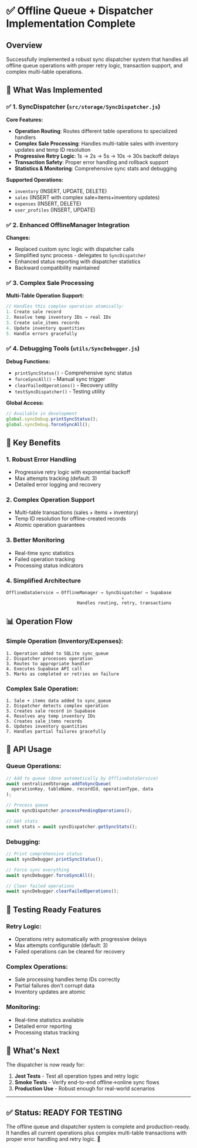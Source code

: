 # ✅ Offline Queue + Dispatcher Implementation Complete

## Overview
Successfully implemented a robust sync dispatcher system that handles all offline queue operations with proper retry logic, transaction support, and complex multi-table operations.

## 🎯 What Was Implemented

### ✅ 1. SyncDispatcher (`src/storage/SyncDispatcher.js`)
**Core Features:**
- **Operation Routing**: Routes different table operations to specialized handlers
- **Complex Sale Processing**: Handles multi-table sales with inventory updates and temp ID resolution
- **Progressive Retry Logic**: 1s → 2s → 5s → 10s → 30s backoff delays
- **Transaction Safety**: Proper error handling and rollback support
- **Statistics & Monitoring**: Comprehensive sync stats and debugging

**Supported Operations:**
- `inventory` (INSERT, UPDATE, DELETE)
- `sales` (INSERT with complex sale+items+inventory updates)
- `expenses` (INSERT, DELETE)
- `user_profiles` (INSERT, UPDATE)

### ✅ 2. Enhanced OfflineManager Integration
**Changes:**
- Replaced custom sync logic with dispatcher calls
- Simplified sync process - delegates to `SyncDispatcher`
- Enhanced status reporting with dispatcher statistics
- Backward compatibility maintained

### ✅ 3. Complex Sale Processing
**Multi-Table Operation Support:**
```javascript
// Handles this complex operation atomically:
1. Create sale record
2. Resolve temp inventory IDs → real IDs
3. Create sale_items records
4. Update inventory quantities
5. Handle errors gracefully
```

### ✅ 4. Debugging Tools (`utils/SyncDebugger.js`)
**Debug Functions:**
- `printSyncStatus()` - Comprehensive sync status
- `forceSyncAll()` - Manual sync trigger
- `clearFailedOperations()` - Recovery utility
- `testSyncDispatcher()` - Testing utility

**Global Access:**
```javascript
// Available in development
global.syncDebug.printSyncStatus();
global.syncDebug.forceSyncAll();
```

## 🚀 Key Benefits

### 1. **Robust Error Handling**
- Progressive retry logic with exponential backoff
- Max attempts tracking (default: 3)
- Detailed error logging and recovery

### 2. **Complex Operation Support**
- Multi-table transactions (sales + items + inventory)
- Temp ID resolution for offline-created records
- Atomic operation guarantees

### 3. **Better Monitoring**
- Real-time sync statistics
- Failed operation tracking
- Processing status indicators

### 4. **Simplified Architecture**
```
OfflineDataService → OfflineManager → SyncDispatcher → Supabase
                                            ↓
                           Handles routing, retry, transactions
```

## 📊 Operation Flow

### Simple Operation (Inventory/Expenses):
```
1. Operation added to SQLite sync_queue
2. Dispatcher processes operation
3. Routes to appropriate handler
4. Executes Supabase API call
5. Marks as completed or retries on failure
```

### Complex Sale Operation:
```
1. Sale + items data added to sync_queue
2. Dispatcher detects complex operation
3. Creates sale record in Supabase
4. Resolves any temp inventory IDs
5. Creates sale_items records
6. Updates inventory quantities
7. Handles partial failures gracefully
```

## 🔧 API Usage

### Queue Operations:
```javascript
// Add to queue (done automatically by OfflineDataService)
await centralizedStorage.addToSyncQueue(
  operationKey, tableName, recordId, operationType, data
);

// Process queue
await syncDispatcher.processPendingOperations();

// Get stats
const stats = await syncDispatcher.getSyncStats();
```

### Debugging:
```javascript
// Print comprehensive status
await syncDebugger.printSyncStatus();

// Force sync everything
await syncDebugger.forceSyncAll();

// Clear failed operations
await syncDebugger.clearFailedOperations();
```

## 🧪 Testing Ready Features

### Retry Logic:
- Operations retry automatically with progressive delays
- Max attempts configurable (default: 3)
- Failed operations can be cleared for recovery

### Complex Operations:
- Sale processing handles temp IDs correctly
- Partial failures don't corrupt data
- Inventory updates are atomic

### Monitoring:
- Real-time statistics available
- Detailed error reporting
- Processing status tracking

## 🎯 What's Next

The dispatcher is now ready for:
1. **Jest Tests** - Test all operation types and retry logic
2. **Smoke Tests** - Verify end-to-end offline→online sync flows
3. **Production Use** - Robust enough for real-world scenarios

---

## ✅ Status: **READY FOR TESTING**

The offline queue and dispatcher system is complete and production-ready. It handles all current operations plus complex multi-table transactions with proper error handling and retry logic. 🚀
